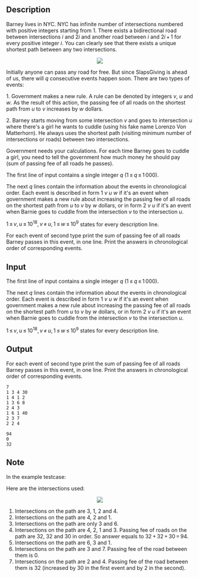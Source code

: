 ## Description

<div><p>Barney lives in NYC. NYC has infinite number of intersections numbered with positive integers starting from 1. There exists a bidirectional road between intersections <span class="tex-span"><i>i</i></span> and <span class="tex-span">2<i>i</i></span> and another road between <span class="tex-span"><i>i</i></span> and <span class="tex-span">2<i>i</i> + 1</span> for every positive integer <span class="tex-span"><i>i</i></span>. You can clearly see that there exists a unique shortest path between any two intersections.</p><center> <img class="tex-graphics" src="file://1bejJyX5.png" style="max-width: 100.0%;max-height: 100.0%;"> </center><p>Initially anyone can pass any road for free. But since SlapsGiving is ahead of us, there will <span class="tex-span"><i>q</i></span> consecutive events happen soon. There are two types of events:</p><p>1. Government makes a new rule. A rule can be denoted by integers <span class="tex-span"><i>v</i></span>, <span class="tex-span"><i>u</i></span> and <span class="tex-span"><i>w</i></span>. As the result of this action, the passing fee of all roads on the shortest path from <span class="tex-span"><i>u</i></span> to <span class="tex-span"><i>v</i></span> increases by <span class="tex-span"><i>w</i></span> dollars. </p><p>2. Barney starts moving from some intersection <span class="tex-span"><i>v</i></span> and goes to intersection <span class="tex-span"><i>u</i></span> where there's a girl he wants to cuddle (using his fake name Lorenzo Von Matterhorn). He always uses the shortest path (visiting minimum number of intersections or roads) between two intersections.</p><p>Government needs your calculations. For each time Barney goes to cuddle a girl, you need to tell the government how much money he should pay (sum of passing fee of all roads he passes).</p></div><div class="input-specification"><p>The first line of input contains a single integer <span class="tex-span"><i>q</i></span> (<span class="tex-span">1 ≤ <i>q</i> ≤ 1 000</span>).</p><p>The next <span class="tex-span"><i>q</i></span> lines contain the information about the events in chronological order. Each event is described in form <span class="tex-span">1</span> <span class="tex-span"><i>v</i></span> <span class="tex-span"><i>u</i></span> <span class="tex-span"><i>w</i></span> if it's an event when government makes a new rule about increasing the passing fee of all roads on the shortest path from <span class="tex-span"><i>u</i></span> to <span class="tex-span"><i>v</i></span> by <span class="tex-span"><i>w</i></span> dollars, or in form <span class="tex-span">2</span> <span class="tex-span"><i>v</i></span> <span class="tex-span"><i>u</i></span> if it's an event when Barnie goes to cuddle from the intersection <span class="tex-span"><i>v</i></span> to the intersection <span class="tex-span"><i>u</i></span>.</p><p><span class="tex-span">1 ≤ <i>v</i>, <i>u</i> ≤ 10<sup class="upper-index">18</sup>, <i>v</i> ≠ <i>u</i>, 1 ≤ <i>w</i> ≤ 10<sup class="upper-index">9</sup></span> states for every description line.</p></div><div class="output-specification"><p>For each event of second type print the sum of passing fee of all roads Barney passes in this event, in one line. Print the answers in chronological order of corresponding events.</p></div>

## Input

<p>The first line of input contains a single integer <span class="tex-span"><i>q</i></span> (<span class="tex-span">1 ≤ <i>q</i> ≤ 1 000</span>).</p><p>The next <span class="tex-span"><i>q</i></span> lines contain the information about the events in chronological order. Each event is described in form <span class="tex-span">1</span> <span class="tex-span"><i>v</i></span> <span class="tex-span"><i>u</i></span> <span class="tex-span"><i>w</i></span> if it's an event when government makes a new rule about increasing the passing fee of all roads on the shortest path from <span class="tex-span"><i>u</i></span> to <span class="tex-span"><i>v</i></span> by <span class="tex-span"><i>w</i></span> dollars, or in form <span class="tex-span">2</span> <span class="tex-span"><i>v</i></span> <span class="tex-span"><i>u</i></span> if it's an event when Barnie goes to cuddle from the intersection <span class="tex-span"><i>v</i></span> to the intersection <span class="tex-span"><i>u</i></span>.</p><p><span class="tex-span">1 ≤ <i>v</i>, <i>u</i> ≤ 10<sup class="upper-index">18</sup>, <i>v</i> ≠ <i>u</i>, 1 ≤ <i>w</i> ≤ 10<sup class="upper-index">9</sup></span> states for every description line.</p>

## Output

<p>For each event of second type print the sum of passing fee of all roads Barney passes in this event, in one line. Print the answers in chronological order of corresponding events.</p>





```input1
7
1 3 4 30
1 4 1 2
1 3 6 8
2 4 3
1 6 1 40
2 3 7
2 2 4

```




```output1
94
0
32

```



## Note

<p>In the example testcase:</p><p>Here are the intersections used:</p><center> <img class="tex-graphics" src="file://jHvzMuyC.png" style="max-width: 100.0%;max-height: 100.0%;"> </center><ol> <li> Intersections on the path are <span class="tex-span">3</span>, <span class="tex-span">1</span>, <span class="tex-span">2</span> and <span class="tex-span">4</span>. </li><li> Intersections on the path are <span class="tex-span">4</span>, <span class="tex-span">2</span> and <span class="tex-span">1</span>. </li><li> Intersections on the path are only <span class="tex-span">3</span> and <span class="tex-span">6</span>. </li><li> Intersections on the path are <span class="tex-span">4</span>, <span class="tex-span">2</span>, <span class="tex-span">1</span> and <span class="tex-span">3</span>. Passing fee of roads on the path are <span class="tex-span">32</span>, <span class="tex-span">32</span> and <span class="tex-span">30</span> in order. So answer equals to <span class="tex-span">32 + 32 + 30 = 94</span>. </li><li> Intersections on the path are <span class="tex-span">6</span>, <span class="tex-span">3</span> and <span class="tex-span">1</span>. </li><li> Intersections on the path are <span class="tex-span">3</span> and <span class="tex-span">7</span>. Passing fee of the road between them is <span class="tex-span">0</span>. </li><li> Intersections on the path are <span class="tex-span">2</span> and <span class="tex-span">4</span>. Passing fee of the road between them is <span class="tex-span">32</span> (increased by <span class="tex-span">30</span> in the first event and by <span class="tex-span">2</span> in the second). </li></ol>
